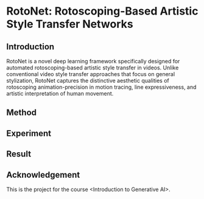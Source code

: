 # RotoNet: Rotoscoping-Based Artistic Style Transfer Networks

## Introduction
RotoNet is a novel deep learning framework specifically designed for automated rotoscoping-based artistic style transfer in videos. Unlike conventional video style transfer approaches that focus on general stylization, RotoNet captures the distinctive aesthetic qualities of rotoscoping animation-precision in motion tracing, line expressiveness, and artistic interpretation of human movement. 

## Method

## Experiment

## Result

## Acknowledgement
This is the project for the course &lt;Introduction to Generative AI>.
